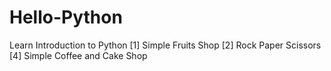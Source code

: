 # Hello-Python
Learn Introduction to Python
   [1] Simple Fruits Shop
   [2] Rock Paper Scissors
   [4] Simple Coffee and Cake Shop
